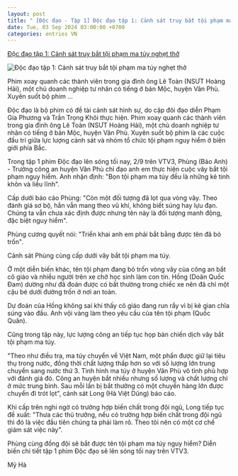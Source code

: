 ```yaml
---
layout: post
title: " [Độc đạo - Tập 1] Độc đạo tập 1: Cảnh sát truy bắt tội phạm ma túy nghẹt thở"
date: Tue, 03 Sep 2024 03:00:00 +0700
categories: entries VN
---
```

[Độc đạo tập 1: Cảnh sát truy bắt tội phạm ma túy nghẹt thở](https://vietnamnet.vn/doc-dao-tap-1-canh-sat-truy-bat-toi-pham-ma-tuy-nghet-tho-2317823.html)

![Độc đạo tập 1: Cảnh sát truy bắt tội phạm ma túy nghẹt thở](https://static-images.vnncdn.net/vps_images_publish/000001/000003/2024/9/2/doc-dao-tap-1-canh-sat-truy-bat-toi-pham-ma-tuy-nghet-tho-1573.jpg?width=0&s=miV4UX5N0VUarigIoE02Qg)

Phim xoay quanh các thành viên trong gia đình ông Lê Toàn (NSƯT Hoàng Hải), một chủ doanh nghiệp tư nhân có tiếng ở bản Mộc, huyện Vân Phù. Xuyên suốt bộ phim ...

Độc đạo là bộ phim có đề tài cảnh sát hình sự, do cặp đôi đạo diễn Phạm Gia Phương và Trần Trọng Khôi thực hiện. Phim xoay quanh các thành viên trong gia đình ông Lê Toàn (NSƯT Hoàng Hải), một chủ doanh nghiệp tư nhân có tiếng ở bản Mộc, huyện Vân Phù. Xuyên suốt bộ phim là các cuộc đấu trí giữa lực lượng cảnh sát và nhóm tổ chức tội phạm nguy hiểm ở biên giới phía Bắc.

Trong tập 1 phim Độc đạo lên sóng tối nay, 2/9 trên VTV3, Phùng (Bảo Anh) - Trưởng công an huyện Vân Phù chỉ đạo anh em thực hiện cuộc vây bắt tội phạm nguy hiểm. Anh nhận định: "Bọn tội phạm ma túy đều là những kẻ tinh khôn và liều lĩnh".

Cấp dưới báo cáo Phùng: "Còn một đối tượng đã lọt qua vòng vây. Theo đánh giá sơ bộ, hắn vẫn mang theo vũ khí, không biết súng hay lựu đạn. Chúng ta vẫn chưa xác định được nhưng tên này là đối tượng manh động, đặc biệt nguy hiểm".

Phùng cương quyết nói: "Triển khai anh em phải bắt bằng được tên đã bỏ trốn".

Cảnh sát Phùng cùng cấp dưới vây bắt tội phạm ma túy.

Ở một diễn biến khác, tên tội phạm đang bỏ trốn vòng vây của công an bắt cô giáo và nhiều người trên xe chở học sinh làm con tin. Hồng (Doãn Quốc Đam) dường như đã đoán được có bất thường trong chiếc xe nên đã chỉ một cậu bé dưới đường trốn ở nơi an toàn.

Dự đoán của Hồng không sai khi thấy cô giáo đang run rẩy vì bị kẻ gian chĩa súng vào đầu. Anh vội vàng làm theo yêu cầu của tên tội phạm (Quốc Quân).

Cũng trong tập này, lực lượng công an tiếp tục họp bàn chiến dịch vây bắt tội phạm ma túy.

"Theo như điều tra, ma túy chuyển về Việt Nam, một phần được giữ lại tiêu thụ trong nước, đồng thời chất lượng thấp hơn so với số lượng lớn trung chuyển sang nước thứ 3. Tình hình ma túy ở huyện Vân Phù vô tình phù hợp với đánh giá đó. Công an huyện bắt nhiều nhưng số lượng và chất lượng chỉ ở mức trung bình. Sau mỗi lần bị bắt thường có một chuyến hàng lớn được chuyển đi trót lọt", cảnh sát Long (Hà Việt Dũng) báo cáo.

Khi cấp trên nghi ngờ có trường hợp biến chất trong đội ngũ, Long tiếp tục đề xuất: "Thưa các thủ trưởng, nếu có trường hợp biến chất trong đội ngũ thì đó là việc đầu tiên chúng ta phải làm rõ. Theo tôi nên có một cơ chế giám sát việc này".

Phùng cùng đồng đội sẽ bắt được tên tội phạm ma túy nguy hiểm? Diễn biến chi tiết tập 1 phim Độc đạo sẽ lên sóng tối nay trên VTV3.

Mỹ Hà

